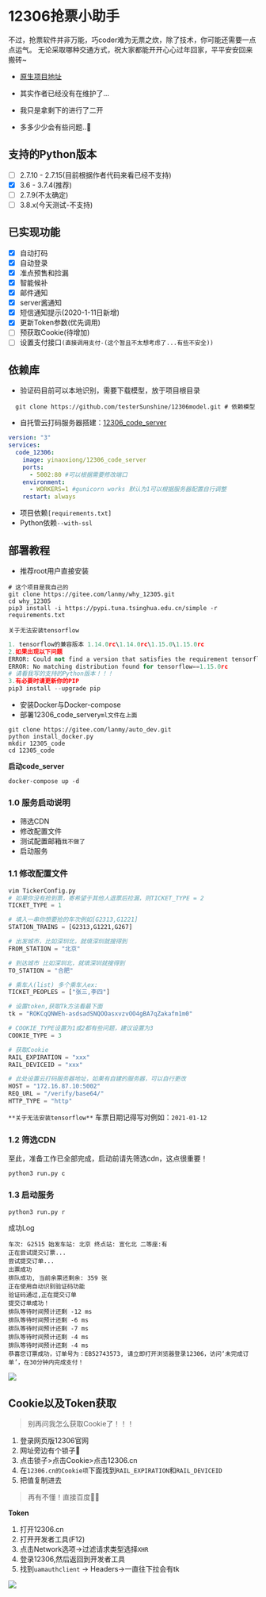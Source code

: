 # 12306抢票小助手

不过，抢票软件并非万能，巧coder难为无票之炊，除了技术，你可能还需要一点点运气。
无论采取哪种交通方式，祝大家都能开开心心过年回家，平平安安回来搬砖~

- [原生项目地址](https://github.com/testerSunshine/12306)

- 其实作者已经没有在维护了...
- 我只是拿剩下的进行了二开
- 多多少少会有些问题..:pig:

## 支持的Python版本

- [ ]  2.7.10 - 2.7.15(目前根据作者代码来看已经不支持)
- [x] 3.6 - 3.7.4(推荐)
- [ ] 2.7.9(不太确定)
- [ ] 3.8.x(今天测试-不支持)

## 已实现功能

- [x] 自动打码
- [x] 自动登录
- [x] 准点预售和捡漏
- [x] 智能候补
- [x] 邮件通知
- [x] server酱通知
- [x] 短信通知提示(2020-1-11日新增)
- [x] 更新Token参数(优先调用)
- [ ] 预获取Cookie(待增加)
- [ ] 设置支付接口`(直接调用支付-(这个暂且不太想考虑了...有些不安全))`

## 依赖库

- 验证码目前可以本地识别，需要下载模型，放于项目根目录

```shell
  git clone https://github.com/testerSunshine/12306model.git # 依赖模型
```

- 自托管云打码服务器搭建：[12306_code_server](https://github.com/YinAoXiong/12306_code_server)

```yaml
version: "3"
services:
  code_12306:
    image: yinaoxiong/12306_code_server
    ports:
      - 5002:80 #可以根据需要修改端口
    environment:
      - WORKERS=1 #gunicorn works 默认为1可以根据服务器配置自行调整
    restart: always
```

- 项目依赖`[requirements.txt]`
- Python依赖`--with-ssl`

## 部署教程

- 推荐root用户直接安装

```shell
# 这个项目是我自己的
git clone https://gitee.com/lanmy/why_12305.git
cd why_12305
pip3 install -i https://pypi.tuna.tsinghua.edu.cn/simple -r requirements.txt 
```

`关于无法安装tensorflow`
```python
1. tensorflow的兼容版本 1.14.0rc\1.14.0rc\1.15.0\1.15.0rc
2.如果出现以下问题
ERROR: Could not find a version that satisfies the requirement tensorflow==1.15.0rc
ERROR: No matching distribution found for tensorflow==1.15.0rc
# 请看我写的支持的Python版本！！！
3.有必要时请更新你的PIP
pip3 install --upgrade pip
```


- 安装Docker与Docker-compose
- 部署12306_code_server`yml文件在上面`

```shell
git clone https://gitee.com/lanmy/auto_dev.git
python install_docker.py
mkdir 12305_code
cd 12305_code
```

**启动code_server**

```shell
docker-compose up -d 
```

### 1.0 服务启动说明

- 筛选CDN
- 修改配置文件
- 测试配置邮箱`我不做了`
- 启动服务

### 1.1 修改配置文件

```python
vim TickerConfig.py
# 如果你没有抢到票，寄希望于其他人退票后捡漏，则TICKET_TYPE = 2
TICKET_TYPE = 1 

# 填入一串你想要抢的车次例如[G2313,G1221]
STATION_TRAINS = [G2313,G1221,G267] 

# 出发城市，比如深圳北，就填深圳就搜得到
FROM_STATION = "北京"

# 到达城市 比如深圳北，就填深圳就搜得到
TO_STATION = "合肥"

# 乘车人(list) 多个乘车人ex:
TICKET_PEOPLES = ["张三,李四"]

# 设置token,获取Tk方法看最下面
tk = "ROKCqQNWEh-asdsadSNQOOasxvzvOO4gBA7qZakafm1m0"

# COOKIE_TYPE设置为1或2都有些问题，建议设置为3
COOKIE_TYPE = 3

# 获取Cookie
RAIL_EXPIRATION = "xxx"
RAIL_DEVICEID = "xxx"

# 此处设置云打码服务器地址，如果有自建的服务器，可以自行更改
HOST = "172.16.87.10:5002"
REQ_URL = "/verify/base64/"
HTTP_TYPE = "http"
```
`**关于无法安装tensorflow**`
车票日期记得写对例如：`2021-01-12`

### 1.2 筛选CDN

至此，准备工作已全部完成，启动前请先筛选cdn，这点很重要！

```shell
python3 run.py c
```

### 1.3 启动服务

```shell
python3 run.py r
```

成功Log

```log
车次: G2515 始发车站: 北京 终点站: 宣化北 二等座:有
正在尝试提交订票...
尝试提交订单...
出票成功
排队成功, 当前余票还剩余: 359 张
正在使用自动识别验证码功能
验证码通过,正在提交订单
提交订单成功！
排队等待时间预计还剩 -12 ms	
排队等待时间预计还剩 -6 ms
排队等待时间预计还剩 -7 ms
排队等待时间预计还剩 -4 ms
排队等待时间预计还剩 -4 ms
恭喜您订票成功，订单号为：EB52743573, 请立即打开浏览器登录12306，访问‘未完成订单’，在30分钟内完成支付！
```

![](https://cdn.jsdelivr.net/gh/waidinsamkeit/picture@latest/2021/01/11/a2ece1960b4e54c6710f02182c1f0e05.png)



## Cookie以及Token获取

> 别再问我怎么获取Cookie了！！！

1. 登录网页版12306官网
2. 网址旁边有个锁子🔐
3. 点击锁子>点击Cookie>点击12306.cn
4. 在`12306.cn的Cookie项`下面找到`RAIL_EXPIRATION`和`RAIL_DEVICEID`
5. 把值复制进去

> 再有不懂！直接百度🙅‍♀️

**Token**

1. 打开12306.cn
2. 打开开发者工具(F12)
3. 点击Network选项->过滤请求类型选择`XHR`
4. 登录12306,然后返回到开发者工具
5. 找到`uamauthclient` -> Headers->一直往下拉会有tk

![](https://cdn.jsdelivr.net/gh/waidinsamkeit/picture@latest/2021/01/11/09c4fc782cf90910f787bc9cb8a7c9f8.png)

